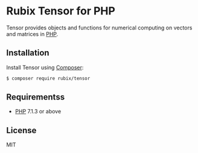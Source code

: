 # Rubix Tensor for PHP
Tensor provides objects and functions for numerical computing on vectors and matrices in [PHP](https://php.net).

## Installation
Install Tensor using [Composer](https://getcomposer.org/):
```sh
$ composer require rubix/tensor
```

## Requirementss
- [PHP](https://php.net) 7.1.3 or above

## License
MIT
